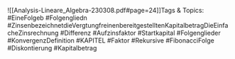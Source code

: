 
![[Analysis-Lineare_Algebra-230308.pdf#page=24]]Tags & Topics:
   #EineFolgeb
   #Folgengliedn
   #ZinsenbezeichnetdieVergtungfreinenbereitgestelltenKapitalbetragDieEinfacheZinsrechnung
   #Differenz
   #Aufzinsfaktor
   #Startkapital
   #Folgenglieder
   #KonvergenzDefinition
   #KAPITEL
   #Faktor
   #Rekursive
   #FibonacciFolge
   #Diskontierung
   #Kapitalbetrag